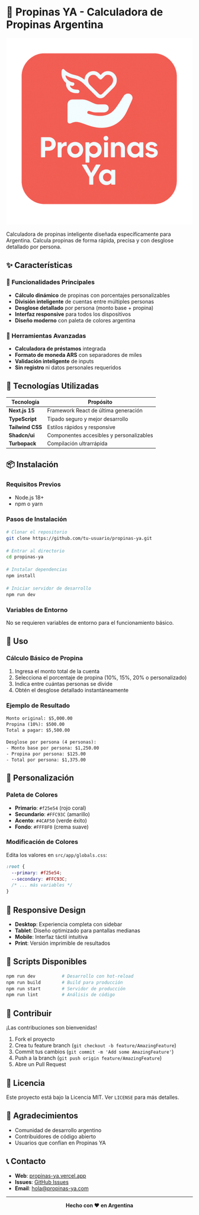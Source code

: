 # 🧮 Propinas YA - Calculadora de Propinas Argentina

![Propinas YA Logo](/public/propinasya.svg)

Calculadora de propinas inteligente diseñada específicamente para Argentina. Calcula propinas de forma rápida, precisa y con desglose detallado por persona.

## ✨ Características

### 🎯 Funcionalidades Principales
- **Cálculo dinámico** de propinas con porcentajes personalizables
- **División inteligente** de cuentas entre múltiples personas
- **Desglose detallado** por persona (monto base + propina)
- **Interfaz responsive** para todos los dispositivos
- **Diseño moderno** con paleta de colores argentina

### 🔧 Herramientas Avanzadas
- **Calculadora de préstamos** integrada
- **Formato de moneda ARS** con separadores de miles
- **Validación inteligente** de inputs
- **Sin registro** ni datos personales requeridos

## 🚀 Tecnologías Utilizadas

| Tecnología | Propósito |
|------------|-----------|
| **Next.js 15** | Framework React de última generación |
| **TypeScript** | Tipado seguro y mejor desarrollo |
| **Tailwind CSS** | Estilos rápidos y responsive |
| **Shadcn/ui** | Componentes accesibles y personalizables |
| **Turbopack** | Compilación ultrarrápida |

## 📦 Instalación

### Requisitos Previos
- Node.js 18+ 
- npm o yarn

### Pasos de Instalación

```bash
# Clonar el repositorio
git clone https://github.com/tu-usuario/propinas-ya.git

# Entrar al directorio
cd propinas-ya

# Instalar dependencias
npm install

# Iniciar servidor de desarrollo
npm run dev
```

### Variables de Entorno
No se requieren variables de entorno para el funcionamiento básico.

## 🎯 Uso

### Cálculo Básico de Propina
1. Ingresa el monto total de la cuenta
2. Selecciona el porcentaje de propina (10%, 15%, 20% o personalizado)
3. Indica entre cuántas personas se divide
4. Obtén el desglose detallado instantáneamente

### Ejemplo de Resultado
```
Monto original: $5,000.00
Propina (10%): $500.00
Total a pagar: $5,500.00

Desglose por persona (4 personas):
- Monto base por persona: $1,250.00
- Propina por persona: $125.00
- Total por persona: $1,375.00
```

## 🎨 Personalización

### Paleta de Colores
- **Primario**: `#f25e54` (rojo coral)
- **Secundario**: `#FFC93C` (amarillo)
- **Acento**: `#4CAF50` (verde éxito)
- **Fondo**: `#FFF8F0` (crema suave)

### Modificación de Colores
Edita los valores en `src/app/globals.css`:

```css
:root {
  --primary: #f25e54;
  --secondary: #FFC93C;
  /* ... más variables */
}
```

## 📱 Responsive Design

- **Desktop**: Experiencia completa con sidebar
- **Tablet**: Diseño optimizado para pantallas medianas
- **Mobile**: Interfaz táctil intuitiva
- **Print**: Versión imprimible de resultados

## 🔧 Scripts Disponibles

```bash
npm run dev          # Desarrollo con hot-reload
npm run build        # Build para producción
npm run start        # Servidor de producción
npm run lint         # Análisis de código
```

## 🤝 Contribuir

¡Las contribuciones son bienvenidas! 

1. Fork el proyecto
2. Crea tu feature branch (`git checkout -b feature/AmazingFeature`)
3. Commit tus cambios (`git commit -m 'Add some AmazingFeature'`)
4. Push a la branch (`git push origin feature/AmazingFeature`)
5. Abre un Pull Request

## 📄 Licencia

Este proyecto está bajo la Licencia MIT. Ver `LICENSE` para más detalles.

## 🙏 Agradecimientos

- Comunidad de desarrollo argentino
- Contribuidores de código abierto
- Usuarios que confían en Propinas YA

## 📞 Contacto

- **Web**: [propinas-ya.vercel.app](https://propinas-ya.vercel.app)
- **Issues**: [GitHub Issues](https://github.com/tu-usuario/propinas-ya/issues)
- **Email**: hola@propinas-ya.com

---

<div align="center">
  <strong>Hecho con ❤️ en Argentina</strong>
</div>
